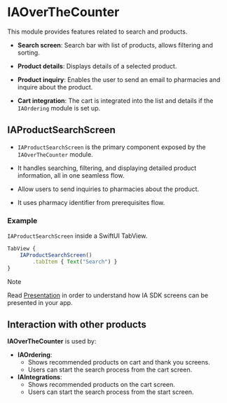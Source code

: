 # IAOverTheCounter

This module provides features related to search and products.

* **Search screen**: Search bar with list of products, allows filtering and sorting.

* **Product details**: Displays details of a selected product.

* **Product inquiry**: Enables the user to send an email to pharmacies and inquire about the product.

* **Cart integration**: The cart is integrated into the list and details if the `IAOrdering` module is set up.
    

## IAProductSearchScreen

* `IAProductSearchScreen` is the primary component exposed by the `IAOverTheCounter` module. 
* It handles searching, filtering, and displaying detailed product information, all in one seamless flow. 
* Allow users to send inquiries to pharmacies about the product.

* It uses pharmacy identifier from prerequisites flow.
    
### Example

`IAProductSearchScreen` inside a SwiftUI TabView.

```javascript
TabView {   
    IAProductSearchScreen()
        .tabItem { Text("Search") }
}

```
> [!NOTE]
> Read [Presentation](./Presentation.md) in order to understand how IA SDK screens can be presented in your app.  

## Interaction with other products

**IAOverTheCounter** is used by:
* **IAOrdering**: 
  * Shows recommended products on cart and thank you screens. 
  * Users can start the search process from the cart screen.
* **IAIntegrations**: 
  * Shows recommended products on the cart screen.
  * Users can start the search process from the start screen. 


